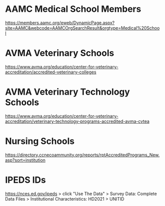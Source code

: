 # AAMC Medical School Members

https://members.aamc.org/eweb/DynamicPage.aspx?site=AAMC&webcode=AAMCOrgSearchResult&orgtype=Medical%20School

# AVMA Veterinary Schools

https://www.avma.org/education/center-for-veterinary-accreditation/accredited-veterinary-colleges

# AVMA Veterinary Technology Schools

https://www.avma.org/education/center-for-veterinary-accreditation/veterinary-technology-programs-accredited-avma-cvtea

# Nursing Schools

https://directory.ccnecoammunity.org/reports/rptAccreditedPrograms_New.asp?sort=institution

# IPEDS IDs

https://nces.ed.gov/ipeds > click "Use The Data" > Survey Data: Complete Data Files > Institutional Characteristics: HD2021 > UNITID
